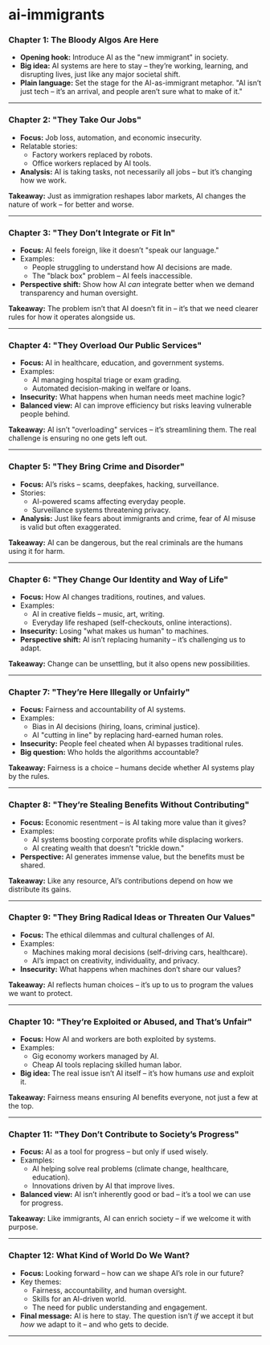 # ai-immigrants

### **Chapter 1: The Bloody Algos Are Here**

- **Opening hook:** Introduce AI as the "new immigrant" in society.
- **Big idea:** AI systems are here to stay – they’re working, learning, and disrupting lives, just like any major societal shift.
- **Plain language:** Set the stage for the AI-as-immigrant metaphor. "AI isn’t just tech – it’s an arrival, and people aren’t sure what to make of it."

------

### **Chapter 2: "They Take Our Jobs"**

- **Focus:** Job loss, automation, and economic insecurity.
- Relatable stories:
  - Factory workers replaced by robots.
  - Office workers replaced by AI tools.
- **Analysis:** AI is taking tasks, not necessarily all jobs – but it’s changing how we work.

**Takeaway:** Just as immigration reshapes labor markets, AI changes the nature of work – for better and worse.

------

### **Chapter 3: "They Don’t Integrate or Fit In"**

- **Focus:** AI feels foreign, like it doesn’t "speak our language."
- Examples:
  - People struggling to understand how AI decisions are made.
  - The "black box" problem – AI feels inaccessible.
- **Perspective shift:** Show how AI *can* integrate better when we demand transparency and human oversight.

**Takeaway:** The problem isn’t that AI doesn’t fit in – it’s that we need clearer rules for how it operates alongside us.

------

### **Chapter 4: "They Overload Our Public Services"**

- **Focus:** AI in healthcare, education, and government systems.
- Examples:
  - AI managing hospital triage or exam grading.
  - Automated decision-making in welfare or loans.
- **Insecurity:** What happens when human needs meet machine logic?
- **Balanced view:** AI can improve efficiency but risks leaving vulnerable people behind.

**Takeaway:** AI isn’t "overloading" services – it’s streamlining them. The real challenge is ensuring no one gets left out.

------

### **Chapter 5: "They Bring Crime and Disorder"**

- **Focus:** AI’s risks – scams, deepfakes, hacking, surveillance.
- Stories:
  - AI-powered scams affecting everyday people.
  - Surveillance systems threatening privacy.
- **Analysis:** Just like fears about immigrants and crime, fear of AI misuse is valid but often exaggerated.

**Takeaway:** AI can be dangerous, but the real criminals are the humans using it for harm.

------

### **Chapter 6: "They Change Our Identity and Way of Life"**

- **Focus:** How AI changes traditions, routines, and values.
- Examples:
  - AI in creative fields – music, art, writing.
  - Everyday life reshaped (self-checkouts, online interactions).
- **Insecurity:** Losing "what makes us human" to machines.
- **Perspective shift:** AI isn’t replacing humanity – it’s challenging us to adapt.

**Takeaway:** Change can be unsettling, but it also opens new possibilities.

------

### **Chapter 7: "They’re Here Illegally or Unfairly"**

- **Focus:** Fairness and accountability of AI systems.
- Examples:
  - Bias in AI decisions (hiring, loans, criminal justice).
  - AI "cutting in line" by replacing hard-earned human roles.
- **Insecurity:** People feel cheated when AI bypasses traditional rules.
- **Big question:** Who holds the algorithms accountable?

**Takeaway:** Fairness is a choice – humans decide whether AI systems play by the rules.

------

### **Chapter 8: "They’re Stealing Benefits Without Contributing"**

- **Focus:** Economic resentment – is AI taking more value than it gives?
- Examples:
  - AI systems boosting corporate profits while displacing workers.
  - AI creating wealth that doesn’t "trickle down."
- **Perspective:** AI generates immense value, but the benefits must be shared.

**Takeaway:** Like any resource, AI’s contributions depend on how we distribute its gains.

------

### **Chapter 9: "They Bring Radical Ideas or Threaten Our Values"**

- **Focus:** The ethical dilemmas and cultural challenges of AI.
- Examples:
  - Machines making moral decisions (self-driving cars, healthcare).
  - AI’s impact on creativity, individuality, and privacy.
- **Insecurity:** What happens when machines don’t share our values?

**Takeaway:** AI reflects human choices – it’s up to us to program the values we want to protect.

------

### **Chapter 10: "They’re Exploited or Abused, and That’s Unfair"**

- **Focus:** How AI and workers are both exploited by systems.
- Examples:
  - Gig economy workers managed by AI.
  - Cheap AI tools replacing skilled human labor.
- **Big idea:** The real issue isn’t AI itself – it’s how humans *use* and exploit it.

**Takeaway:** Fairness means ensuring AI benefits everyone, not just a few at the top.

------

### **Chapter 11: "They Don’t Contribute to Society’s Progress"**

- **Focus:** AI as a tool for progress – but only if used wisely.
- Examples:
  - AI helping solve real problems (climate change, healthcare, education).
  - Innovations driven by AI that improve lives.
- **Balanced view:** AI isn’t inherently good or bad – it’s a tool we can use for progress.

**Takeaway:** Like immigrants, AI can enrich society – if we welcome it with purpose.

------

### **Chapter 12: What Kind of World Do We Want?**

- **Focus:** Looking forward – how can we shape AI’s role in our future?
- Key themes:
  - Fairness, accountability, and human oversight.
  - Skills for an AI-driven world.
  - The need for public understanding and engagement.
- **Final message:** AI is here to stay. The question isn’t *if* we accept it but *how* we adapt to it – and who gets to decide.

---
